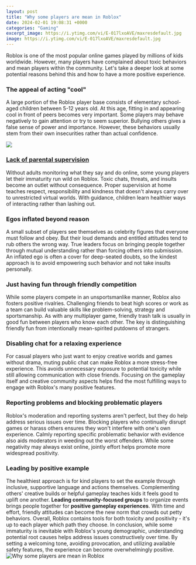 ```yaml
---
layout: post
title: "Why some players are mean in Roblox"
date: 2024-02-01 19:08:31 +0000
categories: "Gaming"
excerpt_image: https://i.ytimg.com/vi/E-017lxoAVE/maxresdefault.jpg
image: https://i.ytimg.com/vi/E-017lxoAVE/maxresdefault.jpg
---
```


Roblox is one of the most popular online games played by millions of kids worldwide. However, many players have complained about toxic behaviors and mean players within the community. Let's take a deeper look at some potential reasons behind this and how to have a more positive experience.
### **The appeal of acting "cool"** 
A large portion of the Roblox player base consists of elementary school-aged children between 5-12 years old. At this age, fitting in and appearing cool in front of peers becomes very important. Some players may behave negatively to gain attention or try to seem superior. Bullying others gives a false sense of power and importance. However, these behaviors usually stem from their own insecurities rather than actual confidence.

![](https://www.gamespecifications.com/wp-content/uploads/2021/06/Terms-Slangs-in-Roblox.jpg)
### [Lack of parental supervision](https://store.fi.io.vn/chihuahua-witch-dog-lovers-halloween-gift4268-t-shirt)
Without adults monitoring what they say and do online, some young players let their immaturity run wild on Roblox. Toxic chats, threats, and insults become an outlet without consequence. Proper supervision at home teaches respect, responsibility and kindness that doesn't always carry over to unrestricted virtual worlds. With guidance, children learn healthier ways of interacting rather than lashing out.
### **Egos inflated beyond reason** 
A small subset of players see themselves as celebrity figures that everyone must follow and obey. But their loud demands and entitled attitudes tend to rub others the wrong way. True leaders focus on bringing people together through mutual understanding rather than forcing others into submission. An inflated ego is often a cover for deep-seated doubts, so the kindest approach is to avoid empowering such behavior and not take insults personally.
### **Just having fun through friendly competition**
While some players compete in an unsportsmanlike manner, Roblox also fosters positive rivalries. Challenging friends to beat high scores or work as a team can build valuable skills like problem-solving, strategy and sportsmanship. As with any multiplayer game, friendly trash talk is usually in good fun between players who know each other. The key is distinguishing friendly fun from intentionally mean-spirited putdowns of strangers.
### **Disabling chat for a relaxing experience**  
For casual players who just want to enjoy creative worlds and games without drama, muting public chat can make Roblox a more stress-free experience. This avoids unnecessary exposure to potential toxicity while still allowing communication with close friends. Focusing on the gameplay itself and creative community aspects helps find the most fulfilling ways to engage with Roblox's many positive features.
### **Reporting problems and blocking problematic players**
Roblox's moderation and reporting systems aren't perfect, but they do help address serious issues over time. Blocking players who continually disrupt games or harass others ensures they won't interfere with one's own experience. Calmly reporting specific problematic behavior with evidence also aids moderators in weeding out the worst offenders. While some negativity may always exist online, jointly effort helps promote more widespread positivity.
### **Leading by positive example**
The healthiest approach is for kind players to set the example through inclusive, supportive language and actions themselves. Complementing others' creative builds or helpful gameplay teaches kids it feels good to uplift one another. **Leading community-focused groups** to organize events brings people together for **positive gameplay experiences**. With time and effort, friendly attitudes can become the new norm that crowds out petty behaviors. Overall, Roblox contains tools for both toxicity and positivity - it's up to each player which path they choose.
In conclusion, while some immaturity is inevitable with Roblox's young demographic, understanding potential root causes helps address issues constructively over time. By setting a welcoming tone, avoiding provocation, and utilizing available safety features, the experience can become overwhelmingly positive.
![Why some players are mean in Roblox](https://i.ytimg.com/vi/E-017lxoAVE/maxresdefault.jpg)